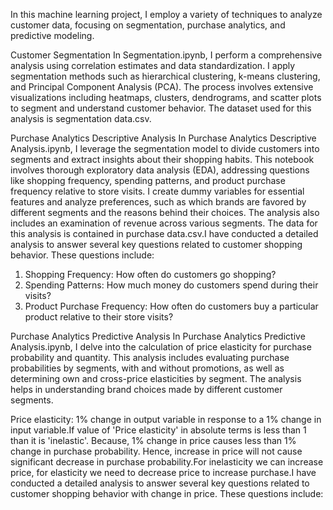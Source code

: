 In this machine learning project, I employ a variety of techniques to analyze customer data, focusing on segmentation, purchase analytics, and predictive modeling.

Customer Segmentation
In Segmentation.ipynb, I perform a comprehensive analysis using correlation estimates and data standardization. I apply segmentation methods such as hierarchical clustering, k-means clustering, and Principal Component Analysis (PCA). The process involves extensive visualizations including heatmaps, clusters, dendrograms, and scatter plots to segment and understand customer behavior. The dataset used for this analysis is segmentation data.csv.

Purchase Analytics Descriptive Analysis
In Purchase Analytics Descriptive Analysis.ipynb, I leverage the segmentation model to divide customers into segments and extract insights about their shopping habits. This notebook involves thorough exploratory data analysis (EDA), addressing questions like shopping frequency, spending patterns, and product purchase frequency relative to store visits. I create dummy variables for essential features and analyze preferences, such as which brands are favored by different segments and the reasons behind their choices. The analysis also includes an examination of revenue across various segments. The data for this analysis is contained in purchase data.csv.I have conducted a detailed analysis to answer several key questions related to customer shopping behavior. These questions include:

1. Shopping Frequency: How often do customers go shopping?
2. Spending Patterns: How much money do customers spend during their visits?
3. Product Purchase Frequency: How often do customers buy a particular product relative to their store visits?

Purchase Analytics Predictive Analysis
In Purchase Analytics Predictive Analysis.ipynb, I delve into the calculation of price elasticity for purchase probability and quantity. This analysis includes evaluating purchase probabilities by segments, with and without promotions, as well as determining own and cross-price elasticities by segment. The analysis helps in understanding brand choices made by different customer segments.

Price elasticity:
1% change in output variable in response to a 1% change in input variable.If value of 'Price elasticity' in absolute terms is less than 1 than it is 'inelastic'. Because, 1% change in price causes less than 1% change in purchase probability. Hence, increase in price will not cause significant decrease in purchase probability.For inelasticity we can increase price, for elasticity we need to decrease price to increase purchase.I have conducted a detailed analysis to answer several key questions related to customer shopping behavior with change in price. These questions include:
